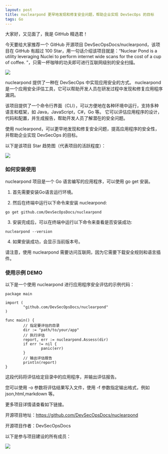 ```yaml
---
layout: post
title: nuclearpond 更早地发现和修复安全问题，帮助企业实现 DevSecOps 的目标
tags: Go
---
```


大家好，又见面了，我是 GitHub 精选君！

今天要给大家推荐一个 GitHub 开源项目 DevSecOpsDocs/nuclearpond，该项目在 GitHub 有超过 100 Star，用一句话介绍该项目就是：“Nuclear Pond is a utility leveraging Nuclei to perform internet wide scans for the cost of a cup of coffee. ”，只需一杯咖啡的功夫即可进行互联网级别的安全扫描。

![](https://raw.githubusercontent.com/DevSecOpsDocs/nuclearpond/master/assets/logo.png)

nuclearpond 提供了一种在 DevSecOps 中实现应用安全的方式。 nuclearpond 是一个应用安全评估工具，它可以帮助开发人员在研发过程中发现和修复应用程序漏洞。

该项目提供了一个命令行界面（CLI），可以方便地在各种环境中运行，支持多种语言和框架，如 Java，JavaScript，C#，Go 等。 它可以评估应用程序的设计，代码和配置，并生成报告，帮助开发人员了解潜在的安全问题。

使用 nuclearpond，可以更早地发现和修复安全问题，提高应用程序的安全性，并帮助企业实现 DevSecOps 的目标。


以下是该项目 Star 趋势图（代表项目的活跃程度）：

![](https://api.star-history.com/svg?repos=DevSecOpsDocs/nuclearpond&type=Timeline)

### 如何安装使用

nuclearpond 项目是一个 Go 语言编写的应用程序，可以使用 go get 安装。

1. 首先需要安装Go语言运行环境。

2. 然后在终端中运行以下命令来安装 nuclearpond:
```
go get github.com/DevSecOpsDocs/nuclearpond
```

3. 安装完成后，可以在终端中运行以下命令来查看是否安装成功:
```
nuclearpond --version
```

4. 如果安装成功，会显示当前版本号。

请注意，使用 nuclearpond 需要访问互联网，因为它需要下载安全规则和语言插件。


### 使用示例 DEMO

以下是一个使用 nuclearpond 进行应用程序安全评估的示例代码：

```
package main

import (
        "github.com/DevSecOpsDocs/nuclearpond"
)

func main() {
        // 指定要评估的目录
        dir := "path/to/your/app"
        // 执行评估
        report, err := nuclearpond.Assess(dir)
        if err != nil {
                panic(err)
        }
        // 输出评估报告
        println(report)
}
```

这段代码将评估给定目录中的应用程序，并输出评估报告。

您可以使用 -o 参数将评估结果写入文件，使用 -f 参数指定输出格式，例如 json,html,markdown 等。


更多项目详情请查看如下链接。

开源项目地址：https://github.com/DevSecOpsDocs/nuclearpond 

开源项目作者：DevSecOpsDocs

以下是参与项目建设的所有成员：

![](https://contrib.rocks/image?repo=DevSecOpsDocs/nuclearpond)

